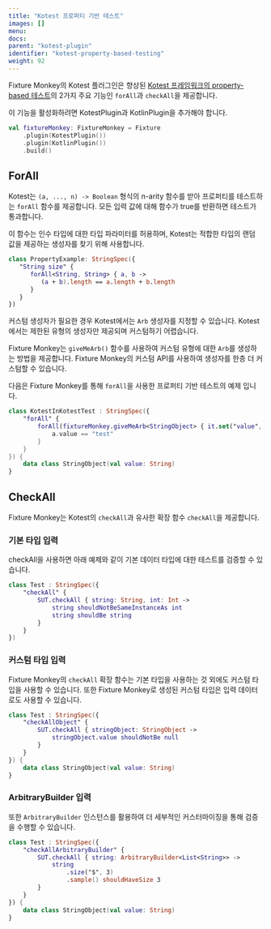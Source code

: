 ```yaml
---
title: "Kotest 프로퍼티 기반 테스트"
images: []
menu:
docs:
parent: "kotest-plugin"
identifier: "kotest-property-based-testing"
weight: 92
---
```


Fixture Monkey의 Kotest 플러그인은 향상된 [Kotest 프레임워크의 property-based 테스트](https://kotest.io/docs/proptest/property-test-functions.html)의 2가지 주요 기능인 `forAll`과 `checkAll`을 제공합니다.

이 기능을 활성화하려면 KotestPlugin과 KotlinPlugin을 추가해야 합니다.
```kotlin
val fixtureMonkey: FixtureMonkey = Fixture
    .plugin(KotestPlugin())
    .plugin(KotlinPlugin())
    .build()
```

## ForAll
Kotest는 `(a, ..., n) -> Boolean` 형식의 n-arity 함수를 받아 프로퍼티를 테스트하는 `forAll` 함수를 제공합니다.
모든 입력 값에 대해 함수가 true를 반환하면 테스트가 통과합니다.

이 함수는 인수 타입에 대한 타입 파라미터를 허용하며, Kotest는 적합한 타입의 랜덤 값을 제공하는 생성자를 찾기 위해 사용합니다.

```kotlin
class PropertyExample: StringSpec({
   "String size" {
      forAll<String, String> { a, b ->
         (a + b).length == a.length + b.length
      }
   }
})
```

커스텀 생성자가 필요한 경우 Kotest에서는 `Arb` 생성자를 지정할 수 있습니다.
Kotest에서는 제한된 유형의 생성자만 제공되며 커스텀하기 어렵습니다.

Fixture Monkey는 `giveMeArb()` 함수를 사용하여 커스텀 유형에 대한 `Arb`를 생성하는 방법을 제공합니다.
Fixture Monkey의 커스텀 API를 사용하여 생성자를 한층 더 커스텀할 수 있습니다.

다음은 Fixture Monkey를 통해 `forAll`을 사용한 프로퍼티 기반 테스트의 예제 입니다.

```kotlin
class KotestInKotestTest : StringSpec({
    "forAll" {
        forAll(fixtureMonkey.giveMeArb<StringObject> { it.set("value", "test") }) { a ->
            a.value == "test"
        }
    }
}) {
    data class StringObject(val value: String)
}
```

## CheckAll
Fixture Monkey는 Kotest의 `checkAll`과 유사한 확장 함수 `checkAll`을 제공합니다.

### 기본 타입 입력
checkAll을 사용하면 아래 예제와 같이 기본 데이터 타입에 대한 테스트를 검증할 수 있습니다.

```kotlin
class Test : StringSpec({
    "checkAll" {
        SUT.checkAll { string: String, int: Int ->
            string shouldNotBeSameInstanceAs int
            string shouldBe string
        }
    }
})
```

### 커스텀 타입 입력
Fixture Monkey의 `checkAll` 확장 함수는 기본 타입을 사용하는 것 외에도 커스텀 타입을 사용할 수 있습니다. 
또한 Fixture Monkey로 생성된 커스텀 타입은 입력 데이터로도 사용할 수 있습니다.

```kotlin
class Test : StringSpec({
    "checkAllObject" {
        SUT.checkAll { stringObject: StringObject ->
            stringObject.value shouldNotBe null
        }
    }
}) {
    data class StringObject(val value: String)
}
```

### ArbitraryBuilder 입력

또한 `ArbitraryBuilder` 인스턴스를 활용하여 더 세부적인 커스터마이징을 통해 검증을 수행할 수 있습니다.

```kotlin
class Test : StringSpec({
    "checkAllArbitraryBuilder" {
        SUT.checkAll { string: ArbitraryBuilder<List<String>> ->
            string
                .size("$", 3)
                .sample() shouldHaveSize 3
        }
    }
}) {
    data class StringObject(val value: String)
}
```
